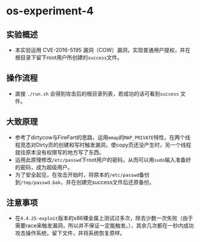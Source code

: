 # os-experiment-4
## 实验概述
* 本实验运用 CVE-2016-5195 漏洞（COW）漏洞，实现普通用户提权，并在根目录下留下root用户所创建的`success`文件。

 ## 操作流程
 * 直接 `./run.sh` 会得到攻击后的根目录列表，若成功的话可看到`success` 文件。

 ## 大致原理
* 参考了dirtycow与FireFart的思路，运用`mmap`的`MAP_PRIVATE`特性，在两个线程竞态对Dirty页的创建和写时触发漏洞，使copy页还没产生时，另一个线程就往原本没有权限写的地方写了东西。
* 运用此原理修改`/etc/passwd`下root用户的密码，从而可以用`sudo`输入准备好的密码，成为超级用户。
* 为了安全起见，在攻击开始时，将原本的`/etc/passwd`备份到`/tmp/passwd.bak`，并在创建完success文件后还原备份。

## 注意事项
* 在`4.4.25-exploit`版本的x86裸金属上测试过多次，除去少数一次失败（由于需要race来触发漏洞，所以并不保证一定能触发。），其余几次都在一秒内成功攻击操作系统，留下文件，并将系统恢复原样。

